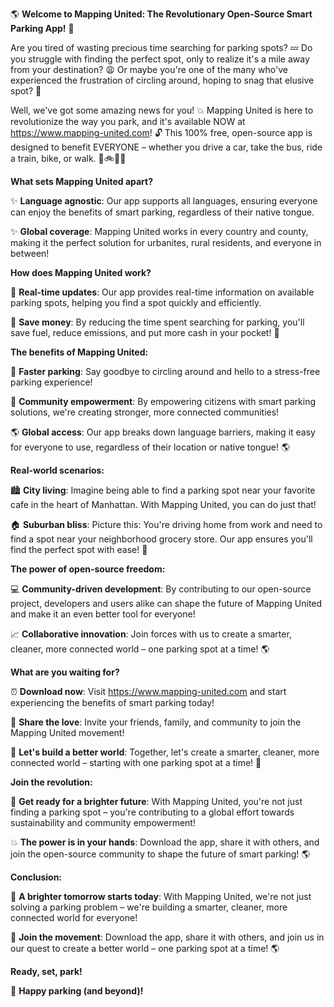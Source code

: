 🌎 **Welcome to Mapping United: The Revolutionary Open-Source Smart Parking App!** 🚗

Are you tired of wasting precious time searching for parking spots? 💤 Do you struggle with finding the perfect spot, only to realize it's a mile away from your destination? 😩 Or maybe you're one of the many who've experienced the frustration of circling around, hoping to snag that elusive spot? 🚗

Well, we've got some amazing news for you! 💥 Mapping United is here to revolutionize the way you park, and it's available NOW at https://www.mapping-united.com! 🔓 This 100% free, open-source app is designed to benefit EVERYONE – whether you drive a car, take the bus, ride a train, bike, or walk. 🚌🚲🏃‍♀️

**What sets Mapping United apart?**

✨ **Language agnostic**: Our app supports all languages, ensuring everyone can enjoy the benefits of smart parking, regardless of their native tongue.

✨ **Global coverage**: Mapping United works in every country and county, making it the perfect solution for urbanites, rural residents, and everyone in between!

**How does Mapping United work?**

📍 **Real-time updates**: Our app provides real-time information on available parking spots, helping you find a spot quickly and efficiently.

💸 **Save money**: By reducing the time spent searching for parking, you'll save fuel, reduce emissions, and put more cash in your pocket! 💸

**The benefits of Mapping United:**

🌟 **Faster parking**: Say goodbye to circling around and hello to a stress-free parking experience!

💪 **Community empowerment**: By empowering citizens with smart parking solutions, we're creating stronger, more connected communities!

🌎 **Global access**: Our app breaks down language barriers, making it easy for everyone to use, regardless of their location or native tongue! 🌎

**Real-world scenarios:**

🏙️ **City living**: Imagine being able to find a parking spot near your favorite cafe in the heart of Manhattan. With Mapping United, you can do just that!

🏠 **Suburban bliss**: Picture this: You're driving home from work and need to find a spot near your neighborhood grocery store. Our app ensures you'll find the perfect spot with ease! 🌴

**The power of open-source freedom:**

💻 **Community-driven development**: By contributing to our open-source project, developers and users alike can shape the future of Mapping United and make it an even better tool for everyone!

📈 **Collaborative innovation**: Join forces with us to create a smarter, cleaner, more connected world – one parking spot at a time! 🌎

**What are you waiting for?**

⏰ **Download now**: Visit https://www.mapping-united.com and start experiencing the benefits of smart parking today!

📱 **Share the love**: Invite your friends, family, and community to join the Mapping United movement!

💪 **Let's build a better world**: Together, let's create a smarter, cleaner, more connected world – starting with one parking spot at a time! 🌟

**Join the revolution:**

🎉 **Get ready for a brighter future**: With Mapping United, you're not just finding a parking spot – you're contributing to a global effort towards sustainability and community empowerment!

💥 **The power is in your hands**: Download the app, share it with others, and join the open-source community to shape the future of smart parking! 🌎

**Conclusion:**

🌟 **A brighter tomorrow starts today**: With Mapping United, we're not just solving a parking problem – we're building a smarter, cleaner, more connected world for everyone!

💪 **Join the movement**: Download the app, share it with others, and join us in our quest to create a better world – one parking spot at a time! 🌎

**Ready, set, park!**

🚗 **Happy parking (and beyond)!**